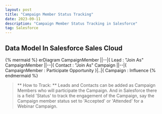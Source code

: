 ```yaml
---
layout: post
title: "Campaign Member Status Tracking"
date: 2023-09-11
description: "Campaign Member Status Tracking in Salesforce"
tag: Salesforce
---   
```


## Data Model In Salesforce Sales Cloud

{% mermaid %}
erDiagram 
    CampaignMember ||--|{ Lead : "Join As"
    CampaignMember ||--|{ Contact : "Join As"
    Campaign ||--|{ CampaignMember : Participate 
    Opportunity }|..|{ Campaign : Influence
{% endmermaid %}

> ** How to Track: ** Leads and Contacts can be added as Campaign Members who will participate  the Campaign. And in Salesforce there is a field 'Status' to track the engagement of the Campaign, say the Campaign member status set to 'Accepted' or 'Attended' for a Webinar Campaign.